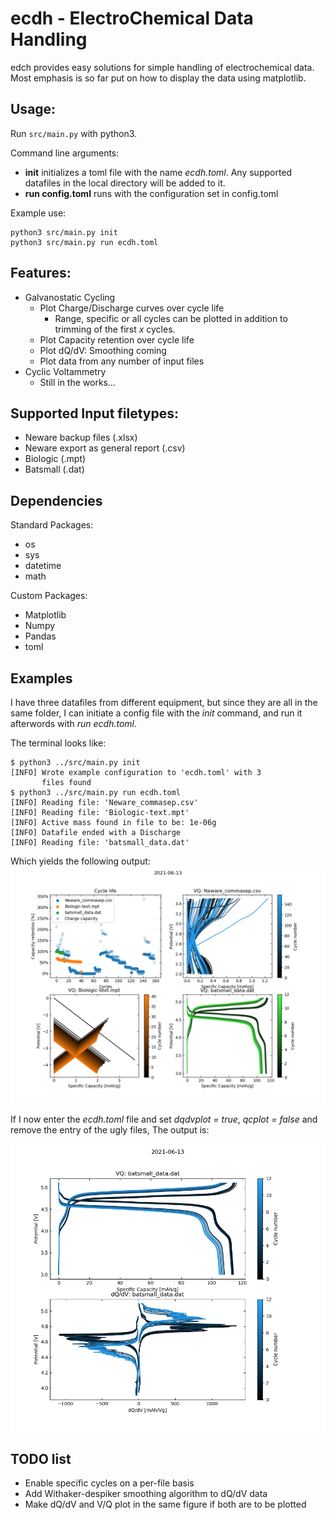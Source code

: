 # ecdh - ElectroChemical Data Handling

edch provides easy solutions for simple handling of electrochemical data. Most emphasis is so far put on how to display the data using matplotlib.


## Usage:

Run ```src/main.py``` with python3.

Command line arguments:

- **init** initializes a toml file with the name *ecdh.toml*. Any supported datafiles in the local directory will be added to it.
- **run config.toml** runs with the configuration set in config.toml

Example use:
```
python3 src/main.py init
python3 src/main.py run ecdh.toml 
```


## Features:

- Galvanostatic Cycling
    - Plot Charge/Discharge curves over cycle life
        - Range, specific or all cycles can be plotted in addition to trimming of the first *x* cycles.
    - Plot Capacity retention over cycle life
    - Plot dQ/dV: Smoothing coming
    - Plot data from any number of input files
- Cyclic Voltammetry
    - Still in the works...


## Supported Input filetypes:

- Neware backup files (.xlsx)
- Neware export as general report (.csv)
- Biologic (.mpt)
- Batsmall (.dat)


## Dependencies
Standard Packages:
- os
- sys
- datetime
- math

Custom Packages:
- Matplotlib
- Numpy
- Pandas
- toml


## Examples

I have three datafiles from different equipment, but since they are all in the same folder, I can initiate a config file with the *init* command, and run it afterwords with *run ecdh.toml*.

The terminal looks like:

```
$ python3 ../src/main.py init
[INFO] Wrote example configuration to 'ecdh.toml' with 3
       files found
$ python3 ../src/main.py run ecdh.toml 
[INFO] Reading file: 'Neware_commasep.csv'
[INFO] Reading file: 'Biologic-text.mpt'
[INFO] Active mass found in file to be: 1e-06g
[INFO] Datafile ended with a Discharge
[INFO] Reading file: 'batsmall_data.dat'
```

Which yields the following output:
![](example_multiplot.png)

If I now enter the *ecdh.toml* file and set *dqdvplot = true*, *qcplot = false* and remove the entry of the ugly files, The output is:

![](example_dqdv.png)

## TODO list

- Enable specific cycles on a per-file basis
- Add Withaker-despiker smoothing algorithm to dQ/dV data
- Make dQ/dV and V/Q plot in the same figure if both are to be plotted 
